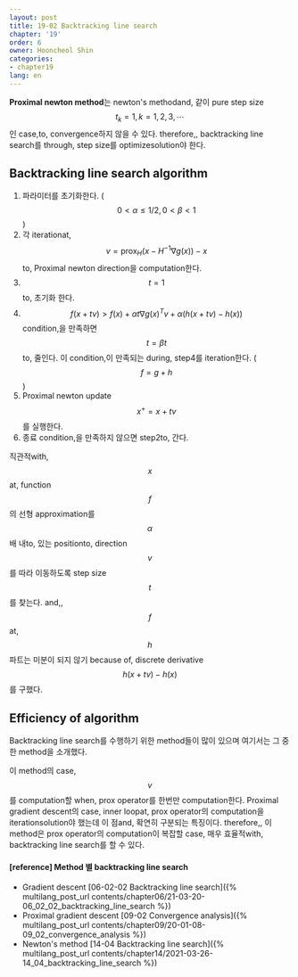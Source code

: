 ```yaml
---
layout: post
title: 19-02 Backtracking line search
chapter: '19'
order: 6
owner: Hooncheol Shin
categories:
- chapter19
lang: en
---
```


**Proximal newton method**는 newton's methodand, 같이 pure step size $$t_k=1, k=1,2,3, \cdots$$인 case,to, convergence하지 않을 수 있다. therefore,, backtracking line search를 through, step size를 optimizesolution야 한다.

## Backtracking line search algorithm

1. 파라미터를 초기화한다. ($$0 \lt \alpha \le 1/2, 0 \lt \beta \lt 1$$)
2. 각 iterationat, $$v = \text{prox}_{H} ( x - H^{-1} \nabla g (x) ) - x$$to,  Proximal newton direction을 computation한다.
3. $$t=1$$to, 초기화 한다.
4. $$f(x + tv) \gt f(x) + \alpha t \nabla g(x)^T v + \alpha (h(x + tv) - h(x))$$ condition,을 만족하면 $$t=\beta t$$to, 줄인다. 이 condition,이 만족되는 during, step4를 iteration한다. ($$f = g + h$$)
5. Proximal newton update $$x^+ = x + tv$$를 실행한다.
6. 종료 condition,을 만족하지 않으면 step2to, 간다.

직관적with, $$x$$at, function $$f$$의 선형 approximation를 $$\alpha$$배 내to, 있는 positionto, direction $$v$$를 따라 이동하도록 step size $$t$$를 찾는다. and,, $$f$$at, $$h$$ 파트는 미분이 되지 않기 because of, discrete derivative $$h(x + tv) - h(x)$$를 구했다.

## Efficiency of algorithm
Backtracking line search를 수행하기 위한 method들이 많이 있으며 여기서는 그 중 한 method을 소개했다. 

이 method의 case, $$v$$를 computation할 when, prox operator를 한번만 computation한다. Proximal gradient descent의 case, inner loopat, prox operator의 computation을 iterationsolution야 했는데 이 점and, 확연히 구분되는 특징이다. therefore,, 이 method은 prox operator의 computation이 복잡할 case, 매우 효율적with, backtracking line search를 할 수 있다.

#### [reference] Method 별  backtracking line search
* Gradient descent [06-02-02 Backtracking line search]({% multilang_post_url contents/chapter06/21-03-20-06_02_02_backtracking_line_search %})
* Proximal gradient descent [09-02 Convergence analysis]({% multilang_post_url contents/chapter09/20-01-08-09_02_convergence_analysis %})
* Newton's method [14-04 Backtracking line search]({% multilang_post_url contents/chapter14/2021-03-26-14_04_backtracking_line_search %})
